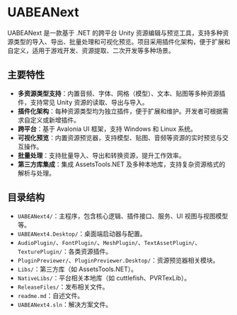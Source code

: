 # UABEANext

UABEANext 是一款基于 .NET 的跨平台 Unity 资源编辑与预览工具，支持多种资源类型的导入、导出、批量处理和可视化预览。项目采用插件化架构，便于扩展和自定义，适用于游戏开发、资源提取、二次开发等多种场景。

## 主要特性

- **多资源类型支持**：内置音频、字体、网格（模型）、文本、贴图等多种资源插件，支持常见 Unity 资源的读取、导出与导入。
- **插件化架构**：每种资源类型均为独立插件，便于扩展和维护。开发者可根据需求自定义或新增插件。
- **跨平台**：基于 Avalonia UI 框架，支持 Windows 和 Linux 系统。
- **可视化预览**：内置资源预览器，支持模型、贴图、音频等资源的实时预览与交互操作。
- **批量处理**：支持批量导入、导出和转换资源，提升工作效率。
- **第三方库集成**：集成 AssetsTools.NET 及多种本地库，支持复杂资源格式的解析与处理。

## 目录结构

- `UABEANext4/`：主程序，包含核心逻辑、插件接口、服务、UI 视图与视图模型等。
- `UABEANext4.Desktop/`：桌面端启动器与配置。
- `AudioPlugin/`、`FontPlugin/`、`MeshPlugin/`、`TextAssetPlugin/`、`TexturePlugin/`：各类资源插件。
- `PluginPreviewer/`、`PluginPreviewer.Desktop/`：资源预览器相关模块。
- `Libs/`：第三方库（如 AssetsTools.NET）。
- `NativeLibs/`：平台相关本地库（如 cuttlefish、PVRTexLib）。
- `ReleaseFiles/`：发布相关文件。
- `readme.md`：自述文件。
- `UABEANext4.sln`：解决方案文件。